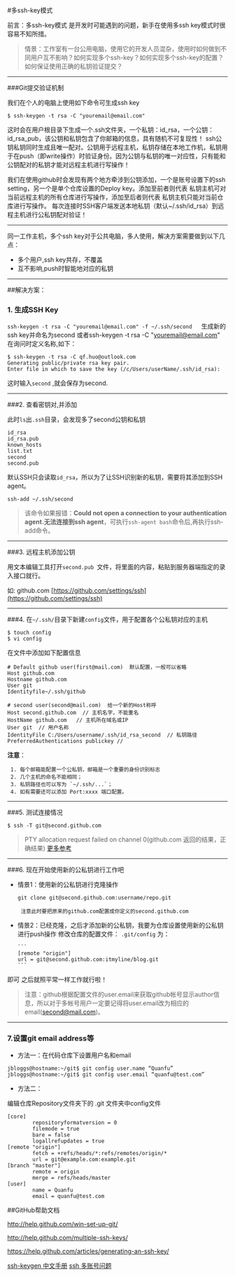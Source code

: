 #多ssh-key模式

前言：多ssh-key模式 是开发时可能遇到的问题，新手在使用多ssh key模式时很容易不知所措。

> 情景：工作室有一台公用电脑，使用它的开发人员混杂，使用时如何做到不同用户互不影响？如何实现多个ssh-key？如何实现多个ssh-key的配置？如何保证使用正确的私钥验证提交？

* * *

###Git提交验证机制

  
我们在个人的电脑上使用如下命令可生成ssh key
```
$ ssh-keygen -t rsa -C "youremail@email.com"
```

这时会在用户根目录下生成一个.ssh文件夹，一个私钥：id_rsa，一个公钥：id_rsa_pub，该公钥和私钥包含了你邮箱的信息，具有随机不可复现性！
ssh公钥私钥同时生成且唯一配对。公钥用于远程主机，私钥存储在本地工作机，私钥用于在push（即write操作）时验证身份。因为公钥与私钥的唯一对应性，只有能和公钥配对的私钥才能对远程主机进行写操作！

我们在使用github时会发现有两个地方牵涉到公钥添加，一个是账号设置下的ssh setting，另一个是单个仓库设置的Deploy key。添加至前者则代表 私钥主机可对当前远程主机的所有仓库进行写操作，添加至后者则代表 私钥主机只能对当前仓库进行写操作。
每次连接时SSH客户端发送本地私钥（默认~/.ssh/id_rsa）到远程主机进行公私钥配对验证！

* * *

同一工作主机，多个ssh key对于公共电脑，多人使用，解决方案需要做到以下几点：

- 多个用户,ssh key共存，不覆盖
- 互不影响,push时智能地对应的私钥

* * *

##解决方案：

### 1. 生成SSH Key

`ssh-keygen -t rsa -C "youremail@email.com" -f ~/.ssh/second   `生成新的ssh key并命名为second 或者ssh-keygen -t rsa -C "youremail@email.com"   
在询问时定义名称,如下： 

```
$ ssh-keygen -t rsa -C qf.huo@outlook.com
Generating public/private rsa key pair.
Enter file in which to save the key (/c/Users/userName/.ssh/id_rsa):
```
这时输入`second` ,就会保存为second. 

* * *

###2. 查看密钥对,并添加

此时`ls`出`.ssh`目录，会发现多了second公钥和私钥 

```
id_rsa   
id_rsa.pub   
known_hosts   
list.txt   
second   
second.pub   
```  

默认SSH只会读取`id_rsa`，所以为了让SSH识别新的私钥，需要将其添加到SSH agent。

```
ssh-add ~/.ssh/second

```
>该命令如果报错：__Could not open a connection to your authentication agent.无法连接到ssh agent__，可执行`ssh-agent bash`命令后,再执行ssh-add命令。

* * *

###3. 远程主机添加公钥 

用文本编辑工具打开`second.pub `文件，将里面的内容，粘贴到服务器端指定的录入接口就行。

如:
github.com [https://github.com/settings/ssh](https://github.com/settings/ssh) 

* * *

###4. 在`~/.ssh/`目录下新建`config`文件，用于配置各个公私钥对应的主机 

```
$ touch config
$ vi config
```
在文件中添加如下配置信息
```
# Default github user(first@mail.com)  默认配置，一般可以省略
Host github.com
Hostname github.com
User git
Identityfile~/.ssh/github
  
# second user(second@mail.com)  给一个新的Host称呼
Host second.github.com  // 主机名字，不能重名
HostName github.com   // 主机所在域名或IP
User git  // 用户名称
IdentityFile C:/Users/username/.ssh/id_rsa_second  // 私钥路径
PreferredAuthentications publickey //

```
**注意**： 

     1. 每个邮箱能配置一个公私钥，邮箱是一个重要的身份识别标志
     2. 几个主机的命名不能相同；
     3. 私钥路径也可以写为 `~/.ssh/...`；
     4. 如有需要还可以添加 Port:xxxx 端口配置。   

* * *

###5. 测试连接情况


```
$ ssh -T git@second.github.com 
```

>PTY allocation request failed on channel 0(github.com 返回的结果，正确结果)
>[更多参考](https://stackoverflow.com/questions/3844393/what-to-do-about-pty-allocation-request-failed-on-channel-0)

* * *

###6. 现在开始使用新的公私钥进行工作吧 

 - 情景1：使用新的公私钥进行克隆操作 

      `git clone git@second.github.com:username/repo.git ` 

        注意此时要把原来的github.com配置成你定义的second.github.com  
  
- 情景2：已经克隆，之后才添加新的公私钥，我要为仓库设置使用新的公私钥进行push操作 修改仓库的配置文件：
    `.git/config` 为：
    
      ```
      [remote "origin"]
      url = git@second.github.com:itmyline/blog.git
      ```
 即可 之后就照平常一样工作就行啦！

>注意：github根据配置文件的user.email来获取github帐号显示author信息，所以对于多帐号用户一定要记得将user.email改为相应的email(second@mail.com)。

* * *

### 7.设置git email address等

- 方法一：在代码仓库下设置用户名和email

```
jbloggs@hostname:~/git$ git config user.name “Quanfu”
jbloggs@hostname:~/git$ git config user.email “quanfu@test.com”
```

- 方法二：

编辑仓库Repository文件夹下的 .git 文件夹中config文件
```
[core]
        repositoryformatversion = 0
        filemode = true
        bare = false
        logallrefupdates = true
[remote "origin"]
        fetch = +refs/heads/*:refs/remotes/origin/*
        url = git@example.com:example.git
[branch "master"]
        remote = origin
        merge = refs/heads/master
[user]
        name = Quanfu
        email = quanfu@test.com
```

##GitHub帮助文档

http://help.github.com/win-set-up-git/

http://help.github.com/multiple-ssh-keys/

https://help.github.com/articles/generating-an-ssh-key/

[ssh-keygen 中文手册](http://www.jinbuguo.com/openssh/ssh-keygen.html)
[ssh 多账号问题](http://ife.baidu.com/note/detail?noteId=894)
